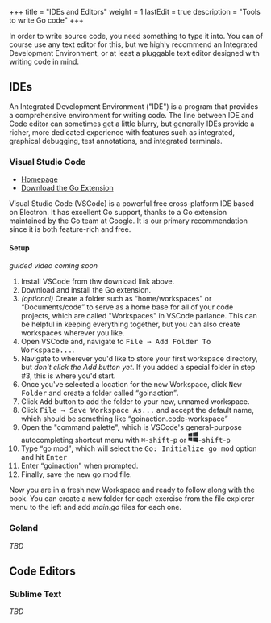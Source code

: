 +++
title = "IDEs and Editors"
weight = 1
lastEdit = true
description = "Tools to write Go code"
+++

In order to write source code, you need something to type it into. You can of course use any text editor for this, but we highly recommend an Integrated Development Environment, or at least a pluggable text editor designed with writing code in mind.

## IDEs

An Integrated Development Environment ("IDE") is a program that provides a comprehensive environment for writing code. The line between IDE and Code editor can sometimes get a little blurry, but generally IDEs provide a richer, more dedicated experience with features such as integrated, graphical debugging, test annotations, and integrated terminals.

### Visual Studio Code
* [Homepage](https://code.visualstudio.com/)
* [Download the Go Extension](https://marketplace.visualstudio.com/items?itemName=golang.go)

Visual Studio Code (VSCode) is a powerful free cross-platform IDE based on Electron. It has excellent Go support, thanks to a Go extension maintained by the Go team at Google. It is our primary recommendation since it is both feature-rich and free.

#### Setup
*guided video coming soon*

1. Install VSCode from thw download link above.
2. Download and install the Go extension.
3. *(optional)* Create a folder such as <q>home/workspaces</q> or <q>Documents/code</q> to serve as a home base for all of your code projects, which are called "Workspaces" in VSCode parlance. This can be helpful in keeping everything together, but you can also create workspaces wherever you like.
4. Open VSCode and, navigate to <kbd>File &rArr; Add Folder To Workspace...</kbd>.
5. Navigate to wherever you'd like to store your first workspace directory, but *don't click the Add button yet*. If you added a special folder in step #3, this is where you'd start.
6. Once you've selected a location for the new Workspace, click <kbd>New Folder</kbd> and create a folder called <q>goinaction</q>.
7. Click <kbd>Add</kbd> button to add the folder to your new, unnamed workspace.
8. Click <kbd>File &rArr; Save Workspace As...</kbd> and accept the default name, which should be something like <q>goinaction.code-workspace</q>
9. Open the "command palette", which is VSCode's general-purpose autocompleting shortcut menu with <kbd>&#8984;</kbd>-<kbd>shift</kbd>-<kbd>p</kbd> or <kbd>![Example image](/images/windows_key.svg)</kbd>-<kbd>shift</kbd>-<kbd>p</kbd>
10. Type <q>go mod</q>, which will select the <kbd>Go: Initialize go mod</kbd> option and hit <kbd>Enter</kbd>
11. Enter <q>goinaction</q> when prompted.
12. Finally, save the new go.mod file.

Now you are in a fresh new Workspace and ready to follow along with the book. You can create a new folder for each exercise from the file explorer menu to the left and add *main.go* files for each one.

### Goland
*TBD*

## Code Editors

### Sublime Text
*TBD*